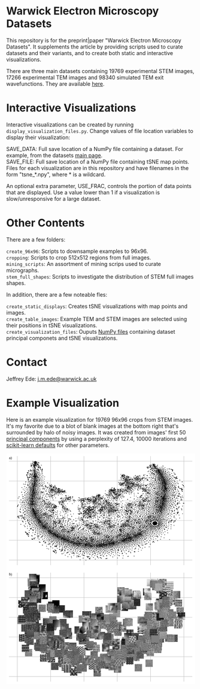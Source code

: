 # Warwick Electron Microscopy Datasets

This repository is for the preprint|paper "Warwick Electron Microscopy Datasets". It supplements the article by providing scripts used to curate datasets and their variants, and to create both static and interactive visualizations.

There are three main datasets containing 19769 experimental STEM images, 17266 experimental TEM images and 98340 simulated TEM exit wavefunctions. They are available [here](https://warwick.ac.uk/fac/sci/physics/research/condensedmatt/microscopy/research/machinelearning/).

# Interactive Visualizations

Interactive visualizations can be created by running `display_visualization_files.py`. Change values of file location variables to display their visualization:

SAVE_DATA: Full save location of a NumPy file containing a dataset. For example, from the datasets [main page](https://warwick.ac.uk/fac/sci/physics/research/condensedmatt/microscopy/research/machinelearning/).  
SAVE_FILE: Full save location of a NumPy file containing tSNE map points. Files for each visualization are in this repository and have filenames in the form "tsne_*.npy", where * is a wildcard.  

An optional extra parameter, USE_FRAC, controls the portion of data points that are displayed. Use a value lower than 1 if a visualization is slow/unresponsive for a large dataset. 

# Other Contents

There are a few folders:

`create_96x96`: Scripts to downsample examples to 96x96.  
`cropping`: Scripts to crop 512x512 regions from full images.  
`mining_scripts`: An assortment of mining scrips used to curate micrographs.  
`stem_full_shapes`: Scripts to investigate the distribution of STEM full images shapes.

In addition, there are a few noteable fles:

`create_static_displays`: Creates tSNE visualizations with map points and images.  
`create_table_images`: Example TEM and STEM images are selected using their positions in tSNE visualizations.  
`create_visualization_files`: Ouputs [NumPy files](https://docs.scipy.org/doc/numpy/reference/generated/numpy.lib.format.html) containing dataset principal componets and tSNE visualizations.  

# Contact

Jeffrey Ede: j.m.ede@warwick.ac.uk

# Example Visualization

Here is an example visualization for 19769 96x96 crops from STEM images. It's my favorite due to a blot of blank images at the bottom right that's surrounded by halo of noisy images. It was created from images' first 50 [principal components](https://scikit-learn.org/stable/modules/generated/sklearn.decomposition.PCA.html) by using a perplexity of 127.4, 10000 iterations and [scikit-learn defaults](https://scikit-learn.org/stable/modules/generated/sklearn.manifold.TSNE.html) for other parameters.

<p align="center">
  <img src="stem_crops_96x96.png">
</p>
